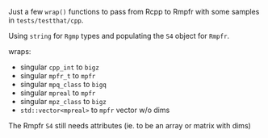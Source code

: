 Just a few `wrap()` functions to pass from Rcpp to Rmpfr with some samples in `tests/testthat/cpp`.

Using `string` for `Rgmp` types and populating the `S4` object for `Rmpfr`.

wraps:  
  - singular `cpp_int` to `bigz`
  - singular `mpfr_t` to `mpfr`
  - singular `mpq_class` to `bigq`
  - singular `mpreal` to `mpfr`
  - singular `mpz_class` to `bigz`
  - `std::vector<mpreal>` to `mpfr` vector w/o dims

The Rmpfr `S4` still needs attributes (ie. to be an array or matrix with dims)

